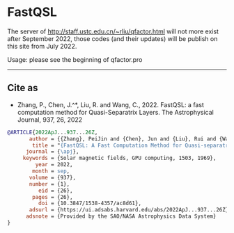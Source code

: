 # FastQSL
The server of http://staff.ustc.edu.cn/~rliu/qfactor.html will not more exist after September 2022, those codes (and their updates) will be publish on this site from July 2022.

Usage: please see the beginning of qfactor.pro

-----------------------------

## Cite as

* Zhang, P., Chen, J.^*, Liu, R. and Wang, C., 2022. FastQSL: a fast computation method for Quasi-Separatrix Layers. The Astrophysical Journal, 937, 26, 2022

```bibtex
@ARTICLE{2022ApJ...937...26Z,
       author = {{Zhang}, PeiJin and {Chen}, Jun and {Liu}, Rui and {Wang}, ChuanBing},
        title = "{FastQSL: A Fast Computation Method for Quasi-separatrix Layers}",
      journal = {\apj},
     keywords = {Solar magnetic fields, GPU computing, 1503, 1969},
         year = 2022,
        month = sep,
       volume = {937},
       number = {1},
          eid = {26},
        pages = {26},
          doi = {10.3847/1538-4357/ac8d61},
       adsurl = {https://ui.adsabs.harvard.edu/abs/2022ApJ...937...26Z},
      adsnote = {Provided by the SAO/NASA Astrophysics Data System}
}
```
